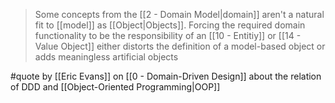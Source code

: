 > Some concepts from the [[2 - Domain Model|domain]] aren't a natural fit to [[model]] as [[Object|Objects]]. Forcing the required domain functionality to be the responsibility of an [[10 - Entitiy]] or [[14 - Value Object]] either distorts the definition of a model-based object or adds meaningless artificial objects

#quote by [[Eric Evans]] on [[0 - Domain-Driven Design]] about the relation of DDD and [[Object-Oriented Programming|OOP]]